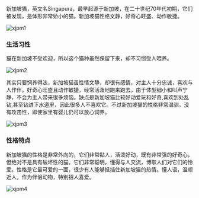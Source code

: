 新加坡猫，英文名Singapura，最早起源于新加坡，在二十世纪70年代初期，它们被发现，是体形非常娇小的猫。新加坡猫性格文静，好奇心旺盛、动作敏捷。

<img src="https://cdn.jsdelivr.net/gh/six3git/six3git.github.com/images/xjpm1.jpg" alt="xjpm1" style="zoom:100%;" />

### 生活习性

猫在新加坡不受欢迎，所以这个猫种虽然保留下来，却不习惯受人喂养。

<img src="https://cdn.jsdelivr.net/gh/six3git/six3git.github.com/images/xjpm2.jpg" alt="xjpm2" style="zoom:100%;" />

其实只要饲养得法，新加坡猫虽性情文静，却很有感情，对主人十分忠诚，喜欢与人作伴。好奇心旺盛且动作敏捷，经常活泼地跑来跑去。由于体型细小和叫声宁静，不会为主人带来很多烦恼。缺点是新加坡猫比较好动爱玩和好奇,喜欢到处乱钻,甚至钻进下水道里，因此很多人不喜欢它。不过新加坡猫的性格非常温驯，没有攻击性，即使家里有婴儿仍可以放心饲养。

<img src="https://cdn.jsdelivr.net/gh/six3git/six3git.github.com/images/xjpm3.jpg" alt="xjpm3" style="zoom:100%;" />

### 性格特点

新加坡猫的性格是非常外向的，它们非常黏人，活泼好动，既有非常强的好奇心，但绝对不是具有破坏性的猫。它们非常聪明，懂得与人交流，博取人们对它们的怜爱。性格是它最可爱的一面，很少有人能够抵挡住新加坡猫的热情。懂人语，温顺近人，作为伴侣动物，特别招人喜爱。

<img src="https://cdn.jsdelivr.net/gh/six3git/six3git.github.com/images/xjpm4.jpg" alt="xjpm4" style="zoom:100%;" />